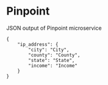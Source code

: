 # Pinpoint
<p>JSON output of Pinpoint microservice</p>
<pre><code>{
    "ip_address": {
        "city": "City",
        "county": "County",
        "state": "State",
        "income": "Income"
    }
}
</code>
</pre>

